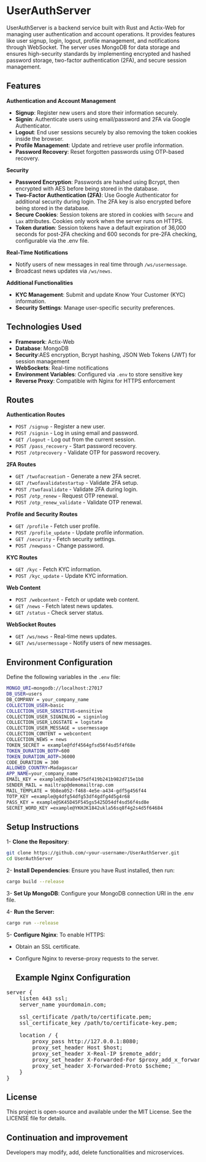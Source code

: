 # **UserAuthServer**

UserAuthServer is a backend service built with Rust and Actix-Web for managing user authentication and account operations. It provides features like user signup, login, logout, profile management, and notifications through WebSocket. The server uses MongoDB for data storage and ensures high-security standards by implementing encrypted and hashed password storage, two-factor authentication (2FA), and secure session management.

## Features

**Authentication and Account Management**
- **Signup**: Register new users and store their information securely.
- **Signin**: Authenticate users using email/password and 2FA via Google Authenticator.
- **Logout**: End user sessions securely by also removing the token cookies inside the browser.
- **Profile Management**: Update and retrieve user profile information.
- **Password Recovery**: Reset forgotten passwords using OTP-based recovery.

**Security**
- **Password Encryption**: Passwords are hashed using Bcrypt, then encrypted with AES before being stored in the database.
- **Two-Factor Authentication (2FA)**: Use Google Authenticator for additional security during login. The 2FA key is also encrypted before being stored in the database.
- **Secure Cookies**: Session tokens are stored in cookies with `Secure` and `Lax` attributes. Cookies only work when the server runs on HTTPS.
- **Token duration**: Session tokens have a default expiration of 36,000 seconds for post-2FA checking and 600 seconds for pre-2FA checking, configurable via the .env file.

**Real-Time Notifications**
- Notify users of new messages in real time through `/ws/usermessage`.
- Broadcast news updates via `/ws/news`.

**Additional Functionalities**
- **KYC Management**: Submit and update Know Your Customer (KYC) information.
- **Security Settings**: Manage user-specific security preferences.

## Technologies Used

- **Framework**: Actix-Web
- **Database**: MongoDB
- **Security**:AES encryption, Bcrypt hashing, JSON Web Tokens (JWT) for session management
- **WebSockets**: Real-time notifications
- **Environment Variables**: Configured via `.env` to store sensitive key
- **Reverse Proxy**: Compatible with Nginx for HTTPS enforcement

## Routes

**Authentication Routes**
- `POST /signup` - Register a new user.
- `POST /signin` - Log in using email and password.
- `GET /logout` - Log out from the current session.
- `POST /pass_recovery` - Start password recovery.
- `POST /otprecovery` - Validate OTP for password recovery.
  
**2FA Routes**
- `GET /twofacreatio`n - Generate a new 2FA secret.
- `GET /twofavalidatestartup` - Validate 2FA setup.
- `POST /twofavalidate` - Validate 2FA during login.
- `POST /otp_renew` - Request OTP renewal.
- `POST /otp_renew_validate` - Validate OTP renewal.
  
**Profile and Security Routes**
- `GET /profile` - Fetch user profile.
- `POST /profile_update` - Update profile information.
- `GET /security` - Fetch security settings.
- `POST /newpass` - Change password.
  
**KYC Routes**
- `GET /kyc` - Fetch KYC information.
- `POST /kyc_update` - Update KYC information.
  
**Web Content**
- `POST /webcontent` - Fetch or update web content.
- `GET /news` - Fetch latest news updates.
- `GET /status` - Check server status.
  
**WebSocket Routes**
- `GET /ws/news` - Real-time news updates.
- `GET /ws/usermessage` - Notify users of new messages.

## Environment Configuration

Define the following variables in the `.env` file:

```bash
MONGO_URI=mongodb://localhost:27017
DB_USER=users
DB_COMPANY = your_company_name
COLLECTION_USER=basic
COLLECTION_USER_SENSITIVE=sensitive
COLLECTION_USER_SIGNINLOG = signinlog
COLLECTION_USER_LOGSTATE = logstate
COLLECTION_USER_MESSAGE = usermessage
COLLECTION_CONTENT = webcontent
COLLECTION_NEWS = news
TOKEN_SECRET = example@fdf4564gfsd56f4sd5f4f68e
TOKEN_DURATION_BOTP=600
TOKEN_DURATION_AOTP=36000
CODE_DURATION = 300
ALLOWED_COUNTRY=Madagascar
APP_NAME=your_company_name
EMAIL_KEY = example@b30a8e475df419b241b982d715e1b8
SENDER_MAIL = mailtrap@demomailtrap.com
MAIL_TEMPLATE = 9b8ea052-f468-4e5e-a434-gdf5g456f44
TOTP_KEY =example@g4dfg54dfg53df4gdfg4d5g4r68
PASS_KEY = example@SK45D45F545gs5425D54df4sd56f4sd8e
SECRET_WORD_KEY =example@YKHJK1842ukla56sq8f4g2s4d5f64684
```
## Setup Instructions
1- **Clone the Repository**:

```bash
git clone https://github.com/<your-username>/UserAuthServer.git
cd UserAuthServer
```

2- **Install Dependencies**: Ensure you have Rust installed, then run:

```bash
cargo build --release
```

3- **Set Up MongoDB**: Configure your MongoDB connection URI in the .env file.

4- **Run the Server:**

```bash
cargo run --release
```

5- **Configure Nginx**: To enable HTTPS:

- Obtain an SSL certificate.
- Configure Nginx to reverse-proxy requests to the server.

  ## Example Nginx Configuration

 <pre>
server {
    listen 443 ssl;
    server_name yourdomain.com;

    ssl_certificate /path/to/certificate.pem;
    ssl_certificate_key /path/to/certificate-key.pem;

    location / {
        proxy_pass http://127.0.0.1:8080;
        proxy_set_header Host $host;
        proxy_set_header X-Real-IP $remote_addr;
        proxy_set_header X-Forwarded-For $proxy_add_x_forwarded_for;
        proxy_set_header X-Forwarded-Proto $scheme;
    }
}
</pre>
## License
This project is open-source and available under the MIT License. See the LICENSE file for details.

## Continuation and improvement
Developers may modify, add, delete functionalities and microservices.
